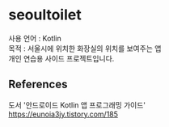 # seoultoilet

사용 언어 : Kotlin<br/>
목적 : 서울시에 위치한 화장실의 위치를 보여주는 앱<br/>
개인 연습용 사이드 프로젝트입니다.

## References

도서 '안드로이드 Kotlin 앱 프로그래밍 가이드'<br/>
https://eunoia3jy.tistory.com/185

